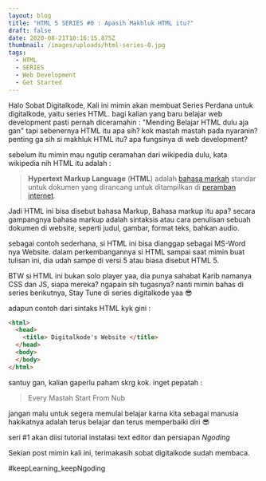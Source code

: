 ```yaml
---
layout: blog
title: "HTML 5 SERIES #0 : Apasih Makhluk HTML itu?"
draft: false
date: 2020-08-21T10:16:15.875Z
thumbnail: /images/uploads/html-series-0.jpg
tags:
  - HTML
  - SERIES
  - Web Development
  - Get Started
---
```

Halo Sobat Digitalkode, Kali ini mimin akan membuat Series Perdana untuk digitalkode, yaitu series HTML. bagi kalian yang baru belajar web development pasti pernah diceramahin : "Mending Belajar HTML dulu aja gan" tapi sebenernya HTML itu apa sih? kok mastah mastah pada nyaranin? penting ga sih si makhluk HTML itu? apa fungsinya di web development?

sebelum itu mimin mau ngutip ceramahan dari wikipedia dulu, kata wikipedia nih HTML itu adalah :

> **Hypertext Markup Language** (**HTML**) adalah [bahasa markah](https://id.wikipedia.org/wiki/Bahasa_markah "Bahasa markah") standar untuk dokumen yang dirancang untuk ditampilkan di [peramban internet](https://id.wikipedia.org/wiki/Browser "Browser").

Jadi HTML ini bisa disebut bahasa Markup, Bahasa markup itu apa? secara gampangnya bahasa markup adalah sintaksis atau cara penulisan sebuah dokumen di website, seperti judul, gambar, format teks, bahkan audio.

sebagai contoh sederhana, si HTML ini bisa dianggap sebagai MS-Word nya Website. dalam perkembangannya si HTML sampai saat mimin buat tulisan ini, dia udah sampe di versi 5 atau biasa disebut HTML 5.

BTW si HTML ini bukan solo player yaa, dia punya sahabat Karib namanya CSS dan JS, siapa mereka? ngapain sih tugasnya? nanti mimin bahas di series berikutnya, Stay Tune di series digitalkode yaa :sunglasses:

adapun contoh dari sintaks HTML kyk gini :

```html
<html>
  <head>
    <title> Digitalkode's Website </title>
  </head>
  <body>
  </body>
</html>
```

santuy gan, kalian gaperlu paham skrg kok. inget pepatah :

> Every Mastah Start From Nub

jangan malu untuk segera memulai belajar karna kita sebagai manusia hakikatnya adalah terus belajar dan terus memperbaiki diri :sunglasses:

seri #1 akan diisi tutorial instalasi text editor dan persiapan *Ngoding* 

Sekian post mimin kali ini, terimakasih sobat digitalkode sudah membaca.

\#keepLearning_keepNgoding